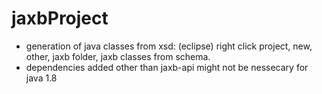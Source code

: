 # jaxbProject

- generation of java classes from xsd: (eclipse) right click project, new, other, jaxb folder, jaxb classes from schema.
- dependencies added other than jaxb-api might not be nessecary for java 1.8
